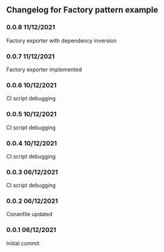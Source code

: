 ## Changelog for Factory pattern example

### 0.0.8 11/12/2021
Factory exporter with dependency inversion

### 0.0.7 11/12/2021
Factory exporter implemented

### 0.0.6 10/12/2021
CI script debugging

### 0.0.5 10/12/2021
CI script debugging

### 0.0.4 10/12/2021
CI script debugging

### 0.0.3 06/12/2021
CI script debugging

### 0.0.2 06/12/2021
Conanfile updated

### 0.0.1 06/12/2021
Initial commit